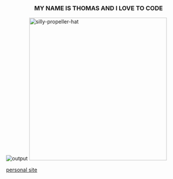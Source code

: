 <h3 align="center">MY NAME IS THOMAS AND I LOVE TO CODE</h3>

![output](https://github.com/user-attachments/assets/755e589b-3013-43e0-89e2-a5742a6f3dbb)
<img width="375" height="389" alt="silly-propeller-hat" src="https://github.com/user-attachments/assets/faed29d3-25df-4ed2-9fde-f8cfc8ca7143" />

[personal site](https://mahutt.com)
